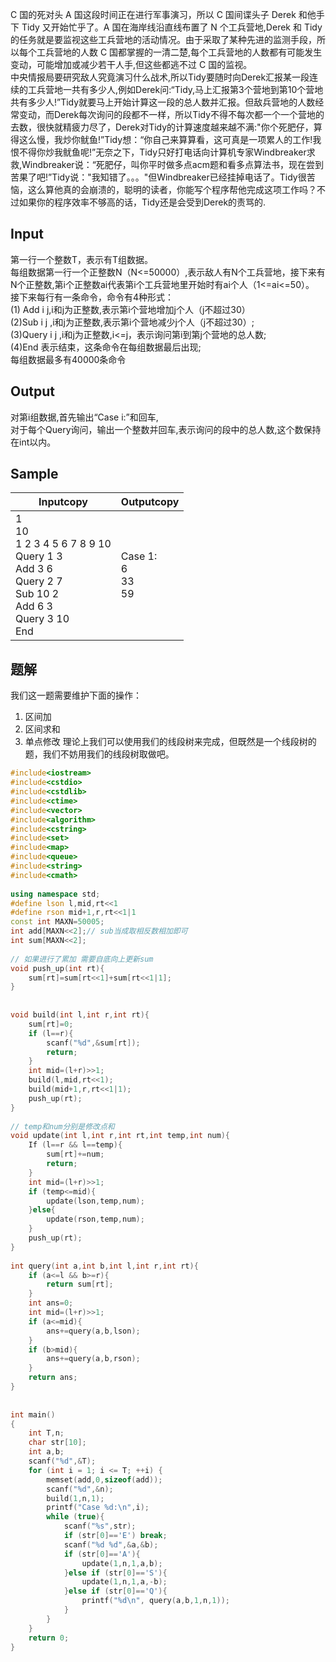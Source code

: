 C 国的死对头 A 国这段时间正在进行军事演习，所以 C 国间谍头子 Derek 和他手下 Tidy 又开始忙乎了。A 国在海岸线沿直线布置了 N 个工兵营地,Derek 和 Tidy 的任务就是要监视这些工兵营地的活动情况。由于采取了某种先进的监测手段，所以每个工兵营地的人数 C 国都掌握的一清二楚,每个工兵营地的人数都有可能发生变动，可能增加或减少若干人手,但这些都逃不过 C 国的监视。  
中央情报局要研究敌人究竟演习什么战术,所以Tidy要随时向Derek汇报某一段连续的工兵营地一共有多少人,例如Derek问:“Tidy,马上汇报第3个营地到第10个营地共有多少人!”Tidy就要马上开始计算这一段的总人数并汇报。但敌兵营地的人数经常变动，而Derek每次询问的段都不一样，所以Tidy不得不每次都一个一个营地的去数，很快就精疲力尽了，Derek对Tidy的计算速度越来越不满:"你个死肥仔，算得这么慢，我炒你鱿鱼!”Tidy想：“你自己来算算看，这可真是一项累人的工作!我恨不得你炒我鱿鱼呢!”无奈之下，Tidy只好打电话向计算机专家Windbreaker求救,Windbreaker说：“死肥仔，叫你平时做多点acm题和看多点算法书，现在尝到苦果了吧!”Tidy说："我知错了。。。"但Windbreaker已经挂掉电话了。Tidy很苦恼，这么算他真的会崩溃的，聪明的读者，你能写个程序帮他完成这项工作吗？不过如果你的程序效率不够高的话，Tidy还是会受到Derek的责骂的.  

## Input

第一行一个整数T，表示有T组数据。  
每组数据第一行一个正整数N（N<=50000）,表示敌人有N个工兵营地，接下来有N个正整数,第i个正整数ai代表第i个工兵营地里开始时有ai个人（1<=ai<=50）。  
接下来每行有一条命令，命令有4种形式：  
(1) Add i j,i和j为正整数,表示第i个营地增加j个人（j不超过30）  
(2)Sub i j ,i和j为正整数,表示第i个营地减少j个人（j不超过30）;  
(3)Query i j ,i和j为正整数,i<=j，表示询问第i到第j个营地的总人数;  
(4)End 表示结束，这条命令在每组数据最后出现;  
每组数据最多有40000条命令  

## Output

对第i组数据,首先输出“Case i:”和回车,  
对于每个Query询问，输出一个整数并回车,表示询问的段中的总人数,这个数保持在int以内。  

## Sample

|Inputcopy|Outputcopy|
|---|---|
|1<br>10<br>1 2 3 4 5 6 7 8 9 10<br>Query 1 3<br>Add 3 6<br>Query 2 7<br>Sub 10 2<br>Add 6 3<br>Query 3 10<br>End|Case 1:<br>6<br>33<br>59|


## 题解
我们这一题需要维护下面的操作：
1. 区间加
2. 区间求和
3. 单点修改
理论上我们可以使用我们的线段树来完成，但既然是一个线段树的题，我们不妨用我们的线段树取做吧。
```cpp
#include<iostream>
#include<cstdio>
#include<cstdlib>
#include<ctime>
#include<vector>
#include<algorithm>
#include<cstring>
#include<set>
#include<map>
#include<queue>
#include<string>
#include<cmath>
 
using namespace std;
#define lson l,mid,rt<<1
#define rson mid+1,r,rt<<1|1
const int MAXN=50005;
int add[MAXN<<2];// sub当成取相反数相加即可
int sum[MAXN<<2];
 
// 如果进行了累加 需要自底向上更新sum
void push_up(int rt){
    sum[rt]=sum[rt<<1]+sum[rt<<1|1];
}
 
 
void build(int l,int r,int rt){
    sum[rt]=0;
    if (l==r){
        scanf("%d",&sum[rt]);
        return;
    }
    int mid=(l+r)>>1;
    build(l,mid,rt<<1);
    build(mid+1,r,rt<<1|1);
    push_up(rt);
}
 
// temp和num分别是修改点和
void update(int l,int r,int rt,int temp,int num){
    If (l==r && l==temp){
        sum[rt]+=num;
        return;
    }
    int mid=(l+r)>>1;
    if (temp<=mid){
        update(lson,temp,num);
    }else{
        update(rson,temp,num);
    }
    push_up(rt);
}
 
int query(int a,int b,int l,int r,int rt){
    if (a<=l && b>=r){
        return sum[rt];
    }
    int ans=0;
    int mid=(l+r)>>1;
    if (a<=mid){
        ans+=query(a,b,lson);
    }
    if (b>mid){
        ans+=query(a,b,rson);
    }
    return ans;
}
 
 
int main()
{
    int T,n;
    char str[10];
    int a,b;
    scanf("%d",&T);
    for (int i = 1; i <= T; ++i) {
        memset(add,0,sizeof(add));
        scanf("%d",&n);
        build(1,n,1);
        printf("Case %d:\n",i);
        while (true){
            scanf("%s",str);
            if (str[0]=='E') break;
            scanf("%d %d",&a,&b);
            if (str[0]=='A'){
                update(1,n,1,a,b);
            }else if (str[0]=='S'){
                update(1,n,1,a,-b);
            }else if (str[0]=='Q'){
                printf("%d\n", query(a,b,1,n,1));
            }
        }
    }
    return 0;
}
```